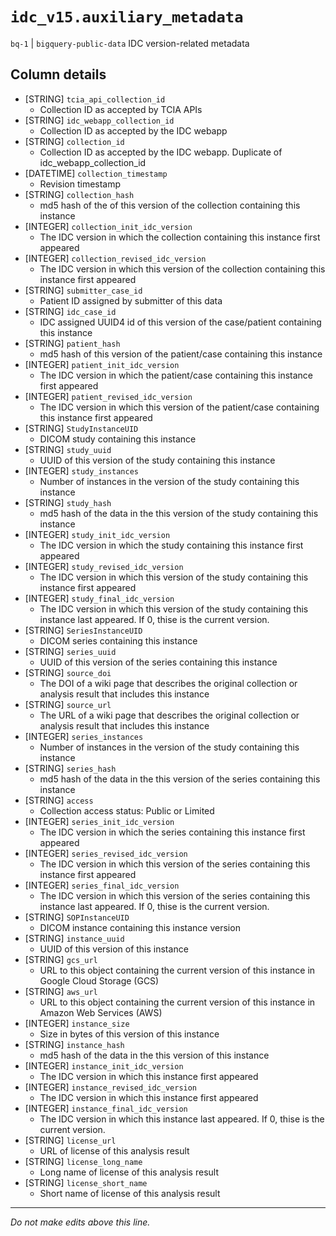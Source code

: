 # `idc_v15.auxiliary_metadata`
`bq-1` | `bigquery-public-data`
IDC version-related metadata

## Column details
* [STRING]    `tcia_api_collection_id`
  - Collection ID as accepted by TCIA APIs
* [STRING]    `idc_webapp_collection_id`
  - Collection ID as accepted by the IDC webapp
* [STRING]    `collection_id`
  - Collection ID as accepted by the IDC webapp. Duplicate of idc_webapp_collection_id
* [DATETIME]  `collection_timestamp`
  - Revision timestamp
* [STRING]    `collection_hash`
  - md5 hash of the of this version of the collection containing this instance
* [INTEGER]   `collection_init_idc_version`
  - The IDC version in which the collection containing this instance first appeared
* [INTEGER]   `collection_revised_idc_version`
  - The IDC version in which this version of the collection containing this instance first appeared
* [STRING]    `submitter_case_id`
  - Patient ID assigned by submitter of this data
* [STRING]    `idc_case_id`
  - IDC assigned UUID4 id of this version of the case/patient containing this instance
* [STRING]    `patient_hash`
  - md5 hash of this version of the patient/case containing this instance
* [INTEGER]   `patient_init_idc_version`
  - The IDC version in which the patient/case containing this instance first appeared
* [INTEGER]   `patient_revised_idc_version`
  - The IDC version in which this version of the patient/case containing this instance first appeared
* [STRING]    `StudyInstanceUID`
  - DICOM study containing this instance
* [STRING]    `study_uuid`
  - UUID of this version of the study containing this instance
* [INTEGER]   `study_instances`
  - Number of instances in the version of the study containing this instance
* [STRING]    `study_hash`
  - md5 hash of the data in the this version of the study containing this instance
* [INTEGER]   `study_init_idc_version`
  - The IDC version in which the study containing this instance first appeared
* [INTEGER]   `study_revised_idc_version`
  - The IDC version in which this version of the study containing this instance first appeared
* [INTEGER]   `study_final_idc_version`
  - The IDC version in which this version of the study containing this instance last appeared. If 0, thise is the current version.
* [STRING]    `SeriesInstanceUID`
  - DICOM series containing this instance
* [STRING]    `series_uuid`
  - UUID of this version of the series containing this instance
* [STRING]    `source_doi`
  - The DOI of a wiki page that describes the original collection or analysis result that includes this instance
* [STRING]    `source_url`
  - The URL of a wiki page that describes the original collection or analysis result that includes this instance
* [INTEGER]   `series_instances`
  - Number of instances in the version of the study containing this instance
* [STRING]    `series_hash`
  - md5 hash of the data in the this version of the series containing this instance
* [STRING]    `access`
  - Collection access status: Public or Limited
* [INTEGER]   `series_init_idc_version`
  - The IDC version in which the series containing this instance first appeared
* [INTEGER]   `series_revised_idc_version`
  - The IDC version in which this version of the series containing this instance first appeared
* [INTEGER]   `series_final_idc_version`
  - The IDC version in which this version of the series containing this instance last appeared. If 0, thise is the current version.
* [STRING]    `SOPInstanceUID`
  - DICOM instance containing this instance version
* [STRING]    `instance_uuid`
  - UUID of this version of this instance
* [STRING]    `gcs_url`
  - URL to this object containing the current version of this instance in Google Cloud Storage (GCS)
* [STRING]    `aws_url`
  - URL to this object containing the current version of this instance in Amazon Web Services (AWS)
* [INTEGER]   `instance_size`
  - Size in bytes of this version of this instance
* [STRING]    `instance_hash`
  - md5 hash of the data in the this version of this instance
* [INTEGER]   `instance_init_idc_version`
  - The IDC version in which this instance first appeared
* [INTEGER]   `instance_revised_idc_version`
  - The IDC version in which this instance first appeared
* [INTEGER]   `instance_final_idc_version`
  - The IDC version in which this instance last appeared. If 0, thise is the current version.
* [STRING]    `license_url`
  - URL of license of this analysis result
* [STRING]    `license_long_name`
  - Long name of license of this analysis result
* [STRING]    `license_short_name`
  - Short name of license of this analysis result

-------------------------------------------------------------------------------
*Do not make edits above this line.*
